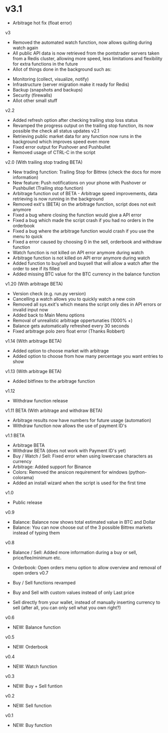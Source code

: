 # v3.1
- Arbitrage hot fix (float error)

v3
- Removed the automated watch function, now allows quiting during watch again
- All public API data is now retrieved from the pontstrader servers taken from a Redis cluster, allowing more speed, less limitations and flexibility for extra functions in the future
- Allot of things done in the background such as:
* Monitoring (collect, visualize, notify)
* Infrastructure (server migration make it ready for Redis)
* Backup (snapshots and backups)
* Security (firewalls)
* Allot other small stuff

v2.2
- Added refresh option after checking trailing stop loss status
- Revamped the progress output on the trailing stop function, its now possible the check all status updates
v2.1
- Retrieving public market data for any function now runs in the background which improves speed even more
- Fixed error output for Pushover and Pushbullet
- Removed usage of CTRL-C in the script

v2.0 (With trailing stop trading BETA)
- New trading function: Trailing Stop for Bittrex (check the docs for more information)
- New feature: Push notifications on your phone with Pushover or Pushbullet (Trailing stop function)
- Arbitrage function out of BETA - Arbitrage speed improvements, data retrieving is now running in the background
- Removed exit's (BETA) on the arbitrage function, script does not exit anymore
- Fixed a bug where closing the function would give a API error
- Fixed a bug which made the script crash if you had no orders in the orderbook
- Fixed a bug where the arbitrage function would crash if you use the menu to quick
- Fixed a error caused by choosing 0 in the sell, orderbook and withdraw function
- Watch function is not killed on API error anymore during watch
- Arbitrage function is not killed on API error anymore during watch
- Added function to buy/sell and buysell that will allow a watch after the order to see if its filled
- Added missing BTC value for the BTC currency in the balance function

v1.20 (With arbitrage BETA)
- Version check (e.g. run.py version)
- Cancelling a watch allows you to quickly watch a new coin
- Removed all sys.exit's which means the script only dies in API errors or invalid input now
- Added back to Main Menu options
- Removal of unrealistic arbitrage oppertunaties (1000% +)
- Balance gets automatically refreshed every 30 seconds
- Fixed arbitrage polo zero float error (Thanks Robbert)

v1.14 (With arbitrage BETA)
- Added option to choose market with arbitrage
- Added option to choose from how many percentage you want entries to show

v1.13 (With arbitrage BETA)
- Added bitfinex to the arbitrage function

v1.12
- Withdraw function release

v1.11 BETA (With arbitrage and withdraw BETA)
- Arbitrage results now have numbers for future usage (automation)
- Withdraw function now allows the use of payment ID's

v1.1 BETA
- Arbitrage BETA
- Withdraw BETA (does not work with Payment ID's yet)
- Buy / Watch / Sell: Fixed error when using lowercase characters as currency
- Arbitrage: Added support for Binance
- Colors: Removed the ansicon requirement for windows (python-colorama)
- Added an install wizard when the script is used for the first time

v1.0
- Public release

v0.9
- Balance: Balance now shows total estimated value in BTC and Dollar
- Balance: You can now choose out of the 3 possible Bittrex markets instead of typing them

v0.8
- Balance / Sell: Added more information during a buy or sell, price/fee/minimum etc.

- Orderbook: Open orders menu option to allow overview and removal of open orders
v0.7
- Buy / Sell functions revamped
- Buy and Sell with custom values instead of only Last price
- Sell directly from your wallet, instead of manually inserting currency to sell (after all, you can only sell what you own right?)

v0.6
- NEW: Balance function

v0.5
- NEW: Orderbook

v0.4
- NEW: Watch function

v0.3
- NEW: Buy + Sell funtion

v0.2
- NEW: Sell function

v0.1
- NEW: Buy function
